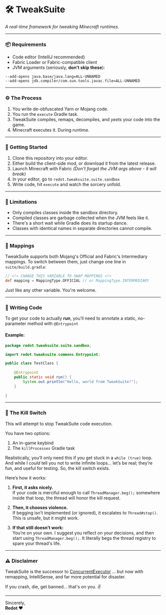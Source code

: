 🛠️ TweakSuite
=
_A real-time framework for tweaking Minecraft runtimes._

---

### 📦 Requirements

- Code editor (IntelliJ recommended)
- Fabric Loader or Fabric-compatible client
- JVM arguments (seriously, **don't skip these**):
```text
--add-opens java.base/java.lang=ALL-UNNAMED
--add-opens jdk.compiler/com.sun.tools.javac.file=ALL-UNNAMED
```

---

### ⚙️ The Process
1. You write de-obfuscated Yarn or Mojang code.
2. You run the `execute` Gradle task.
3. TweakSuite compiles, remaps, decompiles, and _yeets_ your code into the game.
4. Minecraft executes it. During runtime.

---

### 🚀 Getting Started

1. Clone this repository into your editor.
2. Either build the client-side mod, or download it from the latest release.
3. Launch Minecraft with Fabric _(Don't forget the JVM args above - it will break)_
4. In your editor, go to `redot.tweaksuite.suite.sandbox`
5. Write code, hit `execute` and watch the sorcery unfold.

---

### 🧱 Limitations
- Only compiles classes inside the sandbox directory.
- Compiled classes are garbage collected when the JVM feels like it.
- There's a short wait while Gradle does its startup dance.
- Classes with identical names in separate directories cannot compile.

---

### 🔀 Mappings
TweakSuite supports both Mojang's Official and Fabric's Intermediary mappings.
To switch between them, just change one line in `suite/build.gradle`:
```groovy
// <!> CHANGE THIS VARIABLE TO SWAP MAPPINGS <!>
def mapping = MappingType.OFFICIAL // or MappingType.INTERMEDIARY
```
Just like any other variable. You're welcome.

---

### 🧪 Writing Code

To get your code to actually **run**, you’ll need to annotate 
a static, no-parameter method with `@Entrypoint`

#### Example:
```java
package redot.tweaksuite.suite.sandbox;

import redot.tweaksuite.commons.Entrypoint;

public class TestClass {
    
    @Entrypoint
    public static void run() {
        System.out.println("Hello, world from TweakSuite!");
    }
    
}
```
---

### 🛑 The Kill Switch
This will attempt to stop TweakSuite code execution.

You have two options:
1. An in-game keybind
2. The `killProcesses` Gradle task

Realistically, you’ll only need this if you get stuck in a `while (true)` loop.  
And while I *could* tell you not to write infinite loops... let’s be real; they’re fun, and useful for testing. So, the kill switch exists.

Here’s how it works:

1. **First, it asks nicely.**  
   If your code is merciful enough to call `ThreadManager.beg();` somewhere inside that loop, the thread will honor the kill request.

2. **Then, it chooses violence.**  
   If begging isn’t implemented (or ignored), it escalates to `Thread#stop()`. This is unsafe, but it might work.

3. **If that still doesn’t work:**  
   You’re on your own. I suggest you reflect on your decisions, and then start using `ThreadManager.beg();`. It literally begs the thread registry to spare your thread's life.

---

### ⚠️ Disclaimer
TweakSuite is the successor to [ConcurrentExecutor](https://github.com/Rehdot/ConcurrentExecutor)
... but now with remapping, IntelliSense, and far more potential for disaster.

If you crash, die, get banned... that's on you. ✌️

---
Sincerely,  
**Redot ❤️**